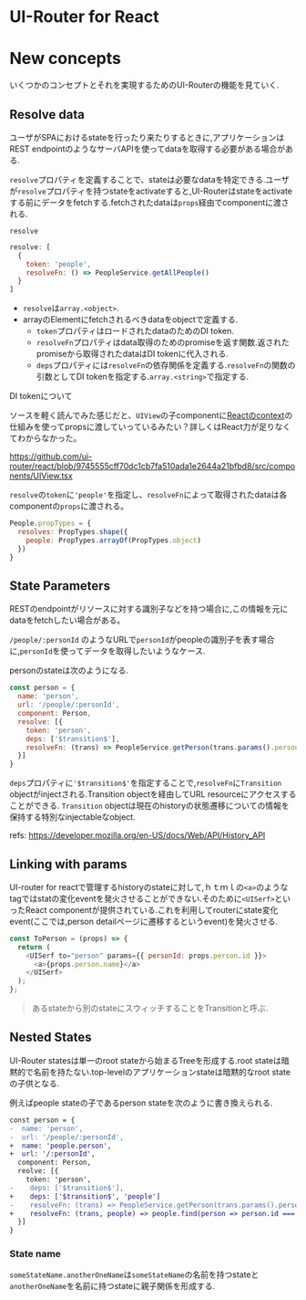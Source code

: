 UI-Router for React
===

# New concepts

いくつかのコンセプトとそれを実現するためのUI-Routerの機能を見ていく.

## Resolve data

ユーザがSPAにおけるstateを行ったり来たりするときに,アプリケーションはREST endpointのようなサーバAPIを使ってdataを取得する必要がある場合がある.

`resolve`プロパティを定義することで、stateは必要なdataを特定できる.ユーザが`resolve`プロパティを持つstateをactivateすると,UI-Routerはstateをactivateする前にデータをfetchする.fetchされたdataは`props`経由でcomponentに渡される.

`resolve`

```js
resolve: [
  {
    token: 'people',
    resolveFn: () => PeopleService.getAllPeople()
  }
]
```

- `resolve`は`array.<object>`.
- arrayのElementにfetchされるべきdataをobjectで定義する.
  - `token`プロパティはロードされたdataのためのDI token.
  - `resolveFn`プロパティはdata取得のためのpromiseを返す関数.返されたpromiseから取得されたdataはDI tokenに代入される.
  - `deps`プロパティには`resolveFn`の依存関係を定義する.`resolveFn`の関数の引数としてDI tokenを指定する.`array.<string>`で指定する.

DI tokenについて

ソースを軽く読んでみた感じだと、`UIView`の子componentに[Reactのcontext](https://facebook.github.io/react/docs/context.html)の仕組みを使ってpropsに渡していっているみたい？詳しくはReact力が足りなくてわからなかった。

https://github.com/ui-router/react/blob/9745555cff70dc1cb7fa510ada1e2644a21bfbd8/src/components/UIView.tsx

`resolve`の`token`に`'people'`を指定し、`resolveFn`によって取得されたdataは各componentの`props`に渡される。

```js
People.propTypes = {
  resolves: PropTypes.shape({
    people: PropTypes.arrayOf(PropTypes.object)
  })
}
```

## State Parameters

RESTのendpointがリソースに対する識別子などを持つ場合に,この情報を元にdataをfetchしたい場合がある。

`/people/:personId` のようなURLで`personId`がpeopleの識別子を表す場合に,`personId`を使ってデータを取得したいようなケース.

personのstateは次のようになる.

```js
const person = {
  name: 'person',
  url: '/people/:personId',
  component: Person,
  resolve: [{
    token: 'person',
    deps: ['$transition$'],
    resolveFn: (trans) => PeopleService.getPerson(trans.params().personId)
  }]
}
```

`deps`プロパティに`'$transition$'`を指定することで,`resolveFn`に`Transition` objectがinjectされる.Transition objectを経由してURL resourceにアクセスすることができる.
`Transition` objectは現在のhistoryの状態遷移についての情報を保持する特別なinjectableなobject.

refs: https://developer.mozilla.org/en-US/docs/Web/API/History_API

## Linking with params

UI-router for reactで管理するhistoryのstateに対して,ｈｔｍｌの`<a>`のようなtagではstatの変化eventを発火させることができない.そのために`<UISerf>`といったReact componentが提供されている.これを利用してrouterにstate変化event(ここでは,person detailページに遷移するというevent)を発火させる.

```js
const ToPerson = (props) => {
  return (
    <UISerf to="person" params={{ personId: props.person.id }}>
      <a>{props.person.name}</a>
    </UISerf>
  );
};
```

> あるstateから別のstateにスウィッチすることをTransitionと呼ぶ.

## Nested States

UI-Router statesは単一のroot stateから始まるTreeを形成する.root stateは暗黙的で名前を持たない.top-levelのアプリケーションstateは暗黙的なroot stateの子供となる.

例えばpeople stateの子であるperson stateを次のように書き換えられる.

```diff
const person = {
-  name: 'person',
-  url: '/people/:personId',
+  name: 'people.person',
+  url: '/:personId',
  component: Person,
  reolve: [{
    token: 'person',
-    deps: ['$transition$'],
+    deps: ['$transition$', 'people']
-    resolveFn: (trans) => PeopleService.getPerson(trans.params().personId)
+    resolveFn: (trans, people) => people.find(person => person.id === trans.params().personId)
  }]
}
```

### State name

`someStateName.anotherOneName`は`someStateName`の名前を持つstateと`anotherOneName`を名前に持つstateに親子関係を形成する.
